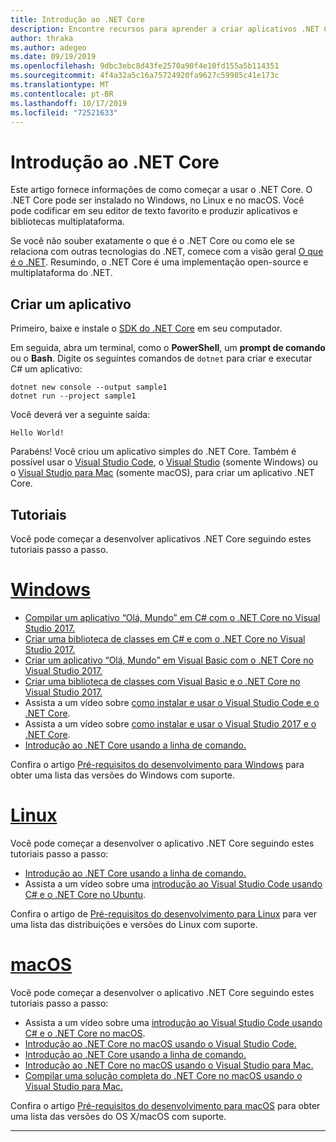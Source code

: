 ```yaml
---
title: Introdução ao .NET Core
description: Encontre recursos para aprender a criar aplicativos .NET Core no Windows, Linux e macOS.
author: thraka
ms.author: adegeo
ms.date: 09/19/2019
ms.openlocfilehash: 9dbc3ebc8d43fe2570a90f4e10fd155a5b114351
ms.sourcegitcommit: 4f4a32a5c16a75724920fa9627c59985c41e173c
ms.translationtype: MT
ms.contentlocale: pt-BR
ms.lasthandoff: 10/17/2019
ms.locfileid: "72521633"
---
```

# <a name="get-started-with-net-core"></a>Introdução ao .NET Core

Este artigo fornece informações de como começar a usar o .NET Core. O .NET Core pode ser instalado no Windows, no Linux e no macOS. Você pode codificar em seu editor de texto favorito e produzir aplicativos e bibliotecas multiplataforma. 

Se você não souber exatamente o que é o .NET Core ou como ele se relaciona com outras tecnologias do .NET, comece com a visão geral [O que é o .NET](https://dotnet.microsoft.com/learn/dotnet/what-is-dotnet). Resumindo, o .NET Core é uma implementação open-source e multiplataforma do .NET.

## <a name="create-an-application"></a>Criar um aplicativo

Primeiro, baixe e instale o [SDK do .NET Core](https://dotnet.microsoft.com/download) em seu computador.

Em seguida, abra um terminal, como o **PowerShell**, um **prompt de comando** ou o **Bash**. Digite os seguintes comandos de `dotnet` para criar e executar C# um aplicativo:

```dotnetcli
dotnet new console --output sample1
dotnet run --project sample1
```

Você deverá ver a seguinte saída:

```console
Hello World!
```

Parabéns! Você criou um aplicativo simples do .NET Core. Também é possível usar o [Visual Studio Code](tutorials/with-visual-studio-code.md), o [Visual Studio](tutorials/with-visual-studio.md) (somente Windows) ou o [Visual Studio para Mac](tutorials/using-on-mac-vs.md) (somente macOS), para criar um aplicativo .NET Core.

## <a name="tutorials"></a>Tutoriais

Você pode começar a desenvolver aplicativos .NET Core seguindo estes tutoriais passo a passo.

<!-- markdownlint-disable MD025 -->

# <a name="windowstabwindows"></a>[Windows](#tab/windows)

- [Compilar um aplicativo “Olá, Mundo” em C# com o .NET Core no Visual Studio 2017.](./tutorials/with-visual-studio.md)
- [Criar uma biblioteca de classes em C# e com o .NET Core no Visual Studio 2017.](./tutorials/library-with-visual-studio.md)
- [Criar um aplicativo “Olá, Mundo” em Visual Basic com o .NET Core no Visual Studio 2017.](./tutorials/vb-with-visual-studio.md)
- [Criar uma biblioteca de classes com Visual Basic e o .NET Core no Visual Studio 2017.](./tutorials/vb-library-with-visual-studio.md)  
- Assista a um vídeo sobre [como instalar e usar o Visual Studio Code e o .NET Core](https://channel9.msdn.com/Blogs/dotnet/Get-started-with-VS-Code-using-CSharp-and-NET-Core/).
- Assista a um vídeo sobre [como instalar e usar o Visual Studio 2017 e o .NET Core](https://channel9.msdn.com/Blogs/dotnet/Get-Started-NET-Core-Visual-Studio-2017/).
- [Introdução ao .NET Core usando a linha de comando.](tutorials/using-with-xplat-cli.md)

Confira o artigo [Pré-requisitos do desenvolvimento para Windows](windows-prerequisites.md) para obter uma lista das versões do Windows com suporte.

# <a name="linuxtablinux"></a>[Linux](#tab/linux)

Você pode começar a desenvolver o aplicativo .NET Core seguindo estes tutoriais passo a passo:

- [Introdução ao .NET Core usando a linha de comando.](tutorials/using-with-xplat-cli.md)
- Assista a um vídeo sobre uma [introdução ao Visual Studio Code usando C# e o .NET Core no Ubuntu](https://channel9.msdn.com/Blogs/dotnet/Get-started-with-VS-Code-Csharp-dotnet-Core-Ubuntu).

Confira o artigo de [Pré-requisitos do desenvolvimento para Linux](linux-prerequisites.md) para ver uma lista das distribuições e versões do Linux com suporte.

# <a name="macostabmacos"></a>[macOS](#tab/macos)

Você pode começar a desenvolver o aplicativo .NET Core seguindo estes tutoriais passo a passo:

- Assista a um vídeo sobre uma [introdução ao Visual Studio Code usando C# e o .NET Core no macOS](https://channel9.msdn.com/Blogs/dotnet/Get-started-VSCode-NET-Core-Mac).
- [Introdução ao .NET Core no macOS usando o Visual Studio Code.](tutorials/using-on-macos.md)
- [Introdução ao .NET Core usando a linha de comando.](tutorials/using-with-xplat-cli.md)
- [Introdução ao .NET Core no macOS usando o Visual Studio para Mac.](tutorials/using-on-mac-vs.md)
- [Compilar uma solução completa do .NET Core no macOS usando o Visual Studio para Mac.](tutorials/using-on-mac-vs-full-solution.md)

Confira o artigo [Pré-requisitos do desenvolvimento para macOS](macos-prerequisites.md) para obter uma lista das versões do OS X/macOS com suporte.

---
